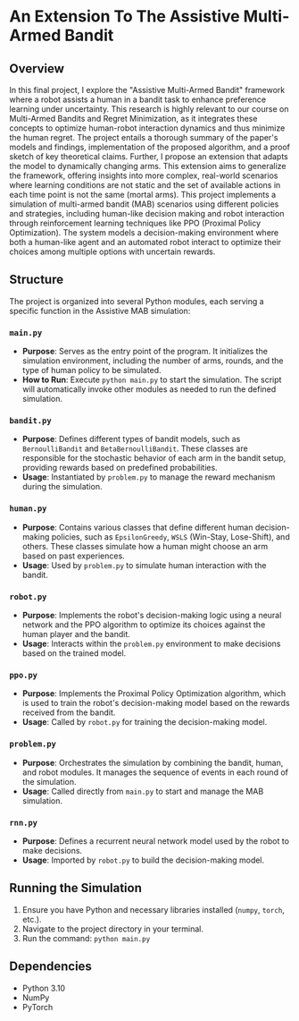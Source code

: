 # An Extension To The Assistive Multi-Armed Bandit

## Overview
In this final project, I explore the "Assistive Multi-Armed Bandit" framework where a robot assists a human in a bandit task to enhance preference learning under uncertainty. 
This research is highly relevant to our course on Multi-Armed Bandits and Regret Minimization, as it integrates these concepts to optimize human-robot interaction dynamics and thus minimize the human regret. 
The project entails a thorough summary of the paper's models and findings, implementation of the proposed algorithm, and a proof sketch of key theoretical claims. 
Further, I propose an extension that adapts the model to dynamically changing arms. 
This extension aims to generalize the framework, offering insights into more complex, real-world scenarios where learning conditions are not static and the set of available actions in each time point is not the same (mortal arms).
This project implements a simulation of multi-armed bandit (MAB) scenarios using different policies and strategies, including human-like decision making and robot interaction through reinforcement learning techniques like PPO (Proximal Policy Optimization). The system models a decision-making environment where both a human-like agent and an automated robot interact to optimize their choices among multiple options with uncertain rewards.

## Structure
The project is organized into several Python modules, each serving a specific function in the Assistive MAB simulation:

### `main.py`
- **Purpose**: Serves as the entry point of the program. It initializes the simulation environment, including the number of arms, rounds, and the type of human policy to be simulated.
- **How to Run**: Execute `python main.py` to start the simulation. The script will automatically invoke other modules as needed to run the defined simulation.

### `bandit.py`
- **Purpose**: Defines different types of bandit models, such as `BernoulliBandit` and `BetaBernoulliBandit`. These classes are responsible for the stochastic behavior of each arm in the bandit setup, providing rewards based on predefined probabilities.
- **Usage**: Instantiated by `problem.py` to manage the reward mechanism during the simulation.

### `human.py`
- **Purpose**: Contains various classes that define different human decision-making policies, such as `EpsilonGreedy`, `WSLS` (Win-Stay, Lose-Shift), and others. These classes simulate how a human might choose an arm based on past experiences.
- **Usage**: Used by `problem.py` to simulate human interaction with the bandit.

### `robot.py`
- **Purpose**: Implements the robot's decision-making logic using a neural network and the PPO algorithm to optimize its choices against the human player and the bandit.
- **Usage**: Interacts within the `problem.py` environment to make decisions based on the trained model.

### `ppo.py`
- **Purpose**: Implements the Proximal Policy Optimization algorithm, which is used to train the robot's decision-making model based on the rewards received from the bandit.
- **Usage**: Called by `robot.py` for training the decision-making model.

### `problem.py`
- **Purpose**: Orchestrates the simulation by combining the bandit, human, and robot modules. It manages the sequence of events in each round of the simulation.
- **Usage**: Called directly from `main.py` to start and manage the MAB simulation.

### `rnn.py`
- **Purpose**: Defines a recurrent neural network model used by the robot to make decisions.
- **Usage**: Imported by `robot.py` to build the decision-making model.

## Running the Simulation
1. Ensure you have Python and necessary libraries installed (`numpy`, `torch`, etc.).
2. Navigate to the project directory in your terminal.
3. Run the command: `python main.py`

## Dependencies
- Python 3.10
- NumPy
- PyTorch


